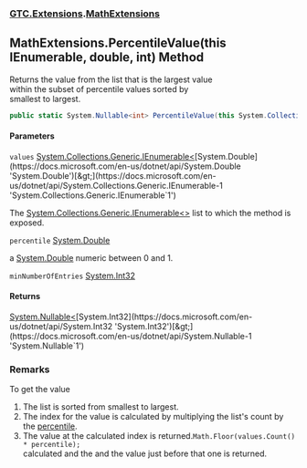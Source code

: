 ### [GTC.Extensions](GTC.Extensions.md 'GTC.Extensions').[MathExtensions](GTC.Extensions.MathExtensions.md 'GTC.Extensions.MathExtensions')

## MathExtensions.PercentileValue(this IEnumerable<double>, double, int) Method

Returns the value from the list that is the largest value  
within the subset of percentile values sorted by  
smallest to largest.

```csharp
public static System.Nullable<int> PercentileValue(this System.Collections.Generic.IEnumerable<double> values, double percentile, int minNumberOfEntries=10);
```
#### Parameters

<a name='GTC.Extensions.MathExtensions.PercentileValue(thisSystem.Collections.Generic.IEnumerable_double_,double,int).values'></a>

`values` [System.Collections.Generic.IEnumerable&lt;](https://docs.microsoft.com/en-us/dotnet/api/System.Collections.Generic.IEnumerable-1 'System.Collections.Generic.IEnumerable`1')[System.Double](https://docs.microsoft.com/en-us/dotnet/api/System.Double 'System.Double')[&gt;](https://docs.microsoft.com/en-us/dotnet/api/System.Collections.Generic.IEnumerable-1 'System.Collections.Generic.IEnumerable`1')

The [System.Collections.Generic.IEnumerable&lt;&gt;](https://docs.microsoft.com/en-us/dotnet/api/System.Collections.Generic.IEnumerable-1 'System.Collections.Generic.IEnumerable`1') list to which the method is exposed.

<a name='GTC.Extensions.MathExtensions.PercentileValue(thisSystem.Collections.Generic.IEnumerable_double_,double,int).percentile'></a>

`percentile` [System.Double](https://docs.microsoft.com/en-us/dotnet/api/System.Double 'System.Double')

a [System.Double](https://docs.microsoft.com/en-us/dotnet/api/System.Double 'System.Double') numeric between 0 and 1.

<a name='GTC.Extensions.MathExtensions.PercentileValue(thisSystem.Collections.Generic.IEnumerable_double_,double,int).minNumberOfEntries'></a>

`minNumberOfEntries` [System.Int32](https://docs.microsoft.com/en-us/dotnet/api/System.Int32 'System.Int32')

#### Returns
[System.Nullable&lt;](https://docs.microsoft.com/en-us/dotnet/api/System.Nullable-1 'System.Nullable`1')[System.Int32](https://docs.microsoft.com/en-us/dotnet/api/System.Int32 'System.Int32')[&gt;](https://docs.microsoft.com/en-us/dotnet/api/System.Nullable-1 'System.Nullable`1')

### Remarks
To get the value   
1. The list is sorted from smallest to largest.  
2. The index for the value is calculated by multiplying the list's count by the [percentile](GTC.Extensions.MathExtensions.PercentileValue(thisSystem.Collections.Generic.IEnumerable_double_,double,int).md#GTC.Extensions.MathExtensions.PercentileValue(thisSystem.Collections.Generic.IEnumerable_double_,double,int).percentile 'GTC.Extensions.MathExtensions.PercentileValue(this System.Collections.Generic.IEnumerable<double>, double, int).percentile').  
3. The value at the calculated index is returned.`Math.Floor(values.Count() * percentile);`  
calculated and the and the value just before that one is returned.